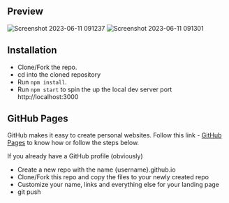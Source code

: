 ## Preview


![Screenshot 2023-06-11 091237](https://github.com/satya042/To-Do-App/assets/80916678/b04770a6-e8f1-4c3b-a901-73bb74774205)
![Screenshot 2023-06-11 091301](https://github.com/satya042/To-Do-App/assets/80916678/c23671c1-7c51-4014-aba3-1b6ef8adb25b)


## Installation

- Clone/Fork the repo.
- cd into the cloned repository
- Run `npm install`.
- Run `npm start` to spin the up the local dev server port http://localhost:3000

## GitHub Pages

GitHub makes it easy to create personal websites. Follow this link - [GitHub Pages](https://pages.github.com/) to know how or follow the steps below.

If you already have a GitHub profile (obviously)

- Create a new repo with the name {username}.github.io
- Clone/Fork this repo and copy the files to your newly created repo
- Customize your name, links and everything else for your landing page
- git push
